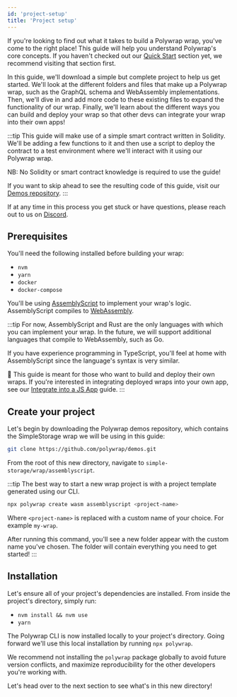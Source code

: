 ```yaml
---
id: 'project-setup'
title: 'Project setup'
---
```


If you're looking to find out what it takes to build a Polywrap wrap, you've come to the right place! This guide will help you understand Polywrap's core concepts. If you haven't checked out our [Quick Start](/quick-start/javascript) section yet, we recommend visiting that section first.

In this guide, we'll download a simple but complete project to help us get started. We'll look at the different folders and files that make up a Polywrap wrap, such as the GraphQL schema and WebAssembly implementations. Then, we'll dive in and add more code to these existing files to expand the functionality of our wrap. Finally, we'll learn about the different ways you can build and deploy your wrap so that other devs can integrate your wrap into their own apps!

:::tip
This guide will make use of a simple smart contract written in Solidity. We'll be adding a few functions to it and then use a script to deploy the contract to a test environment where we'll interact with it using our Polywrap wrap.

NB: No Solidity or smart contract knowledge is required to use the guide!

If you want to skip ahead to see the resulting code of this guide, visit our [Demos repository](https://github.com/polywrap/demos/tree/main/simple-storage/wrap/assemblyscript).
:::

If at any time in this process you get stuck or have questions, please reach out to us on [Discord](https://discord.com/invite/Z5m88a5qWu).

## **Prerequisites**

You'll need the following installed before building your wrap:

- `nvm`
- `yarn`
- `docker`
- `docker-compose`

You'll be using [AssemblyScript](https://www.assemblyscript.org/) to implement your wrap's logic. AssemblyScript compiles to [WebAssembly](https://webassembly.org/).

:::tip
For now, AssemblyScript and Rust are the only languages with which you can implement your wrap. In the future, we will support additional languages that compile to WebAssembly, such as Go.

If you have experience programming in TypeScript, you'll feel at home with AssemblyScript since the language's syntax is very similar.

👋 This guide is meant for those who want to build and deploy their own wraps. If you're interested in integrating deployed wraps into your own app, see our [Integrate into a JS App](../../use-wraps/install-client) guide.
:::

## **Create your project**

Let's begin by downloading the Polywrap demos repository, which contains the SimpleStorage wrap we will be using in this guide:

```bash
git clone https://github.com/polywrap/demos.git
```
From the root of this new directory, navigate to `simple-storage/wrap/assemblyscript`.

:::tip
The best way to start a new wrap project is with a project template generated using our CLI.

```bash
npx polywrap create wasm assemblyscript <project-name>
```

Where `<project-name>` is replaced with a custom name of your choice. For example `my-wrap`.

After running this command, you'll see a new folder appear with the custom name you've chosen. The folder will contain everything you need to get started!
:::


## **Installation**

Let's ensure all of your project's dependencies are installed. From inside the project's directory, simply run:

- `nvm install && nvm use`
- `yarn`

The Polywrap CLI is now installed locally to your project's directory. Going forward we'll use this local installation by running `npx polywrap`.

We recommend not installing the `polywrap` package globally to avoid future version conflicts, and maximize reproducibility for the other developers you're working with.

Let's head over to the next section to see what's in this new directory!
